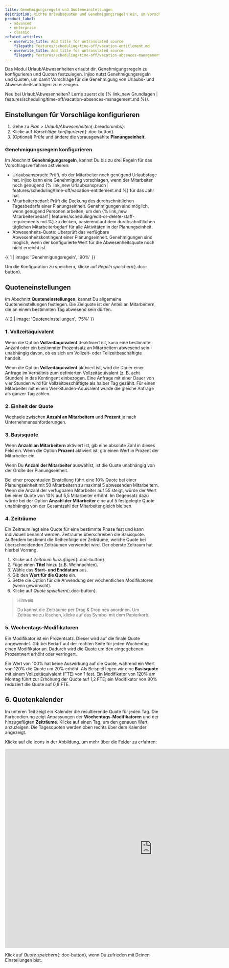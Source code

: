 ```yaml
---
title: Genehmigungsregeln und Quoteneinstellungen
description: Richte Urlaubsquoten und Genehmigungsregeln ein, um Vorschläge für die Genehmigung von Urlaub und Abwesenheiten zu erzeugen.
product_label:
  - advanced
  - enterprise
  - classic
related_articles:
  - overwrite_title: Add title for untranslated source
    filepath: features/scheduling/time-off/vacation-entitlement.md
  - overwrite_title: Add title for untranslated source
    filepath: features/scheduling/time-off/vacation-absences-management.md
---
```


Das Modul Urlaub/Abwesenheiten erlaubt dir, Genehmigungsregeln zu konfigurieren und Quoten festzulegen. injixo nutzt Genehmigungsregeln und Quoten, um damit Vorschläge für die Genehmigung von Urlaubs- und Abwesenheitsanträgen zu erzeugen.

Neu bei Urlaub/Abwesenheiten? Lerne zuerst die {% link_new Grundlagen | features/scheduling/time-off/vacation-absences-management.md %}).

## Einstellungen für Vorschläge konfigurieren

1. Gehe zu _Plan > Urlaub/Abwesenheiten_{:.breadcrumbs}.
2. Klicke auf _Vorschläge konfigurieren_{:.doc-button}.
3. (Optional) Prüfe und ändere die vorausgewählte **Planungseinheit**.

### Genehmigungsregeln konfigurieren

Im Abschnitt **Genehmigungsregeln**, kannst Du bis zu drei Regeln für das Vorschlagsverfahren aktivieren:

- Urlaubsanspruch: Prüft, ob der Mitarbeiter noch genügend Urlaubstage hat. injixo kann eine Genehmigung vorschlagen, wenn der Mitarbeiter noch genügend {% link_new Urlaubsanspruch | features/scheduling/time-off/vacation-entitlement.md %} für das Jahr hat.
- Mitarbeiterbedarf: Prüft die Deckung des durchschnittlichen Tagesbedarfs einer Planungseinheit. Genehmigungen sind möglich, wenn genügend Personen arbeiten, um den {% link_new Mitarbeiterbedarf | features/scheduling/edit-or-delete-staff-requirements.md %} zu decken, basierend auf dem durchschnittlichen täglichen Mitarbeiterbedarf für alle Aktivitäten in der Planungseinheit.
- Abwesenheits-Quote: Überprüft das verfügbare Abwesenheitskontingent einer Planungseinheit. Genehmigungen sind möglich, wenn der konfigurierte Wert für die Abwesenheitsquote noch nicht erreicht ist.

{{ 1 | image: 'Genehmigungsregeln', '90%' }}

Um die Konfiguration zu speichern, klicke auf _Regeln speichern_{:.doc-button}.

## Quoteneinstellungen

Im Abschnitt **Quoteneinstellungen**, kannst Du allgemeine Quoteneinstellungen festlegen. Die Zielquote ist der Anteil an Mitarbeitern, die an einem bestimmten Tag abwesend sein dürfen.

{{ 2 | image: 'Quoteneinstellungen', '75%' }}

### 1. Vollzeitäquivalent

Wenn die Option **Vollzeitäquivalent** deaktiviert ist, kann eine bestimmte Anzahl oder ein bestimmter Prozentsatz an Mitarbeitern abwesend sein - unabhängig davon, ob es sich um Vollzeit- oder Teilzeitbeschäftigte handelt.

Wenn die Option **Vollzeitäquivalent** aktiviert ist, wird die Dauer einer Anfrage im Verhältnis zum definierten Vollzeitäquivalent (z. B. acht Stunden) in das Kontingent einbezogen. Eine Anfrage mit einer Dauer von vier Stunden wird für Vollzeitbeschäftigte als halber Tag gezählt. Für einen Mitarbeiter mit einem Vier-Stunden-Äquivalent würde die gleiche Anfrage als ganzer Tag zählen.

### 2. Einheit der Quote

Wechsele zwischen **Anzahl an Mitarbeitern** und **Prozent** je nach Unternehmensanforderungen.

### 3. Basisquote

Wenn **Anzahl an Mitarbeitern** aktiviert ist, gib eine absolute Zahl in dieses Feld ein. Wenn die Option **Prozent** aktiviert ist, gib einen Wert in Prozent der Mitarbeiter ein.

Wenn Du **Anzahl der Mitarbeiter** auswählst, ist die Quote unabhängig von der Größe der Planungseinheit.

Bei einer prozentualen Einstellung führt eine 10% Quote bei einer Planungseinheit mit 50 Mitarbeitern zu maximal 5 abwesenden Mitarbeitern. Wenn die Anzahl der verfügbaren Mitarbeiter auf 55 steigt, würde der Wert bei einer Quote von 10% auf 5,5 Mitarbeiter erhöht. Im Gegensatz dazu würde bei der Option **Anzahl der Mitarbeiter** eine auf 5 festgelegte Quote unabhängig von der Gesamtzahl der Mitarbeiter gleich bleiben.

### 4. Zeiträume

Ein Zeitraum legt eine Quote für eine bestimmte Phase fest und kann individuell benannt werden. Zeiträume überschreiben die Basisquote. Außerdem bestimmt die Reihenfolge der Zeiträume, welche Quote bei überschneidenden Zeiträumen verwendet wird. Der oberste Zeitraum hat hierbei Vorrang.

1. Klicke auf _Zeitraum hinzufügen_{:.doc-button}.
2. Füge einen **Titel** hinzu (z.B. Weihnachten).
3. Wähle das **Start- und Enddatum** aus.
4. Gib den **Wert für die Quote** ein.
5. Setze die Option für die Anwendung der wöchentlichen Modifikatoren (wenn gewünscht).
6. Klicke auf _Quote speichern_{:.doc-button}.

> Hinweis
>
> Du kannst die Zeiträume per Drag & Drop neu anordnen. Um Zeiträume zu löschen, klicke auf das Symbol mit dem Papierkorb.

### 5. Wochentags-Modifikatoren

Ein Modifikator ist ein Prozentsatz. Dieser wird auf die finale Quote angewendet. Gib bei Bedarf auf der rechten Seite für jeden Wochentag einen Modifikator an. Dadurch wird die Quote um den eingegebenen Prozentwert erhöht oder verringert.

Ein Wert von 100% hat keine Auswirkung auf die Quote, während ein Wert von 120% die Quote um 20% erhöht. Als Beispiel legen wir eine **Basisquote** mit einem Vollzeitäquivalent (FTE) von 1 fest. Ein Modifikator von 120% am Montag führt zur Erhöhung der Quote auf 1,2 FTE; ein Modifikator von 80% reduziert die Quote auf 0,8 FTE.

## 6. Quotenkalender

Im unteren Teil zeigt ein Kalender die resultierende Quote für jeden Tag. Die Farbcodierung zeigt Anpassungen der **Wochentags-Modifikatoren** und der hinzugefügten **Zeiträume**. Klicke auf einen Tag, um den genauen Wert anzuzeigen. Die Tagesquoten werden oben rechts über dem Kalender angezeigt.

Klicke auf die Icons in der Abbildung, um mehr über die Felder zu erfahren:

<iframe width="960" height="651" data-original-width="2242" data-original-height="1520" src="https://www.thinglink.com/card/1369603813740118018" type="text/html" frameborder="0" webkitallowfullscreen mozallowfullscreen allowfullscreen scrolling="no"></iframe><script async src="https://cdn.thinglink.me/jse/responsive.js"></script>

Klick auf _Quote speichern_{:.doc-button}, wenn Du zufrieden mit Deinen Einstellungen bist.
